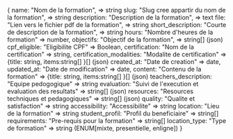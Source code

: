 {
name: "Nom de la formation", => string
slug: "Slug cree appartir du nom de la formation", => string
description: "Description de la formation", => text
file: "Lien vers le fichier pdf de la formation", => string
short_description: "Courte de description de la formation", => string
hours: "Nombre d'heures de la formation" => number,
objectifs: "Objectif de la formation", => string[] (json)
cpf_eligible: "Eligibilite CPF" => Boolean,
certification: "Nom de la certification" => string,
certification_modalities: "Modalite de certification" => {title: string, items:string[] }[] (json)
created_at: "Date de creation" => date,
updated_at: "Date de modification" => date,
content: "Contenu de la formation" => {title: string, items:string[] }[] (json)
teachers_description: "Equipe pedogogique" => string
evaluation: "Suivi de l'execution et evaluation des resultats" => string[] (json)
resources: "Resources techniques et pedagogiques" => string[] (json)
quality: "Qualite et satisfaction" => string
accessibility: "Accessibilite" => string
location: "Lieu de la formation" => string
student_profil: "Profil du beneficiaire" => string[]
requirements: "Pre-requis pour la formation" => string[]
location_type: "Type de formation" => string (ENUM[mixte, presentielle, enligne])
}
